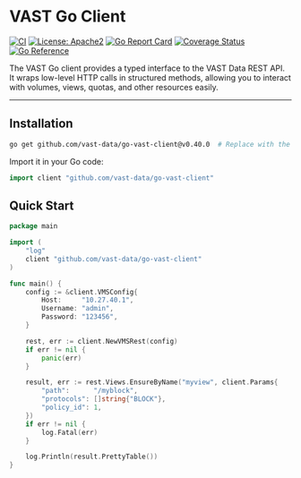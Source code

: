 # VAST Go Client

[![CI](https://github.com/vast-data/go-vast-client/workflows/CI/badge.svg)](https://github.com/vast-data/go-vast-client/actions/workflows/ci.yml)
[![License: Apache2](https://img.shields.io/badge/License-Apache2-yellow.svg)](https://opensource.org/licenses/MIT)
[![Go Report Card](https://goreportcard.com/badge/github.com/vast-data/go-vast-client)](https://goreportcard.com/report/github.com/vast-data/go-vast-client)
[![Coverage Status](https://coveralls.io/repos/github/vast-data/go-vast-client/badge.svg?branch=main)](https://coveralls.io/github/vast-data/go-vast-client?branch=main)
[![Go Reference](https://pkg.go.dev/badge/github.com/vast-data/go-vast-client.svg)](https://pkg.go.dev/github.com/vast-data/go-vast-client)

The VAST Go client provides a typed interface to the VAST Data REST API. It wraps low-level HTTP calls in structured methods, allowing you to interact with volumes, views, quotas, and other resources easily.

---

## Installation

```bash
go get github.com/vast-data/go-vast-client@v0.40.0  # Replace with the latest available tag
```

Import it in your Go code:

```go
import client "github.com/vast-data/go-vast-client"
```

## Quick Start

```go
package main

import (
    "log"
    client "github.com/vast-data/go-vast-client"
)

func main() {
    config := &client.VMSConfig{
        Host:     "10.27.40.1",
        Username: "admin",
        Password: "123456",
    }

    rest, err := client.NewVMSRest(config)
    if err != nil {
        panic(err)
    }

    result, err := rest.Views.EnsureByName("myview", client.Params{
        "path":      "/myblock",
        "protocols": []string{"BLOCK"},
        "policy_id": 1,
    })
    if err != nil {
        log.Fatal(err)
    }

    log.Println(result.PrettyTable())
}
```


